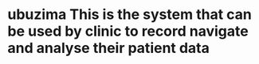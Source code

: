 # ubuzima This is the system that can be used by clinic to record navigate and analyse their patient data
